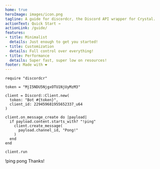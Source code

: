 ```yaml
---
home: true
heroImage: images/icon.png
tagline: A guide for discordcr, the Discord API wrapper for Crystal.
actionText: Quick Start →
actionLink: /guide/
features:
- title: Minimalist
  details: Just enough to get you started!
- title: Customization
  details: Full control over everything!
- title: Performance
  details: Super fast, super low on resources!
footer: Made with ❤️
---
```


<div class="home features" style="margin-top: 0px !important;justify-content: space-around !important;align-items: center !important;">

```crystal
require "discordcr"

token = "MjI5NDU5NjgxOTU1NjUyMzM3"

client = Discord::Client.new(
  token: "Bot #{token}",
  client_id: 229459681955652337_u64
)

client.on_message_create do |payload|
  if payload.content.starts_with? "!ping"
    client.create_message(
      payload.channel_id, "Pong!"
    )
  end
end

client.run
```

  <div is="discord-messages" style="margin: 0.85rem 0;">
      <discord-message>
          !ping
      </discord-message>
      <discord-message :bot="true" author="discordcr-bot" avatar="images/icon.png" role-color="#776791">
          pong
      </discord-message>
      <discord-message>
          Thanks!
      </discord-message>
  </div>
</div>
